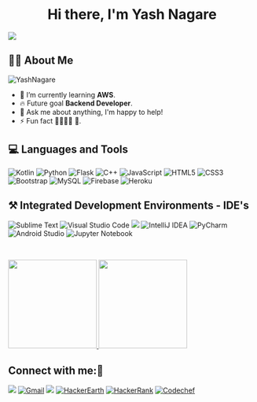 <h1 align="center">Hi there, I'm Yash Nagare</h1>

<p>
<img src="https://readme-typing-svg.herokuapp.com?font=Gluten&color=FF9933&size=30&center=true&vCenter=true&width=900&height=70&lines=A+passionate+competitive+programmer;Android+Developer%2C+Machine+Learning+Engineer;Where+there+is+Code.+There+is+Life" />
 </p>

## 🙋‍♂️ About Me

<p align="left"> <img src="https://komarev.com/ghpvc/?username=YashNagare" alt="YashNagare" /> </p>

- 🌱 I’m currently learning **AWS**.
- 🔥  Future goal **Backend Developer**.
- 💬 Ask me about anything, I'm happy to help!
- ⚡ Fun fact 🍲😴👨‍💻 🔁.


## 💻 Languages and Tools 

![Kotlin](https://img.shields.io/badge/kotlin-FFA500?style=for-the-badge&logo=kotlin&logoColor=4358c4)
![Python](https://img.shields.io/badge/python-3670A0?style=for-the-badge&logo=python&logoColor=ffdd54)
![Flask](https://img.shields.io/badge/flask-%23000.svg?style=for-the-badge&logo=flask&logoColor=white)
![C++](https://img.shields.io/badge/c++-%2300599C.svg?style=for-the-badge&logo=c%2B%2B&logoColor=white)
![JavaScript](https://img.shields.io/badge/javascript-%23323330.svg?style=for-the-badge&logo=javascript&logoColor=%23F7DF1E)
![HTML5](https://img.shields.io/badge/html5-%23E34F26.svg?style=for-the-badge&logo=html5&logoColor=white)
![CSS3](https://img.shields.io/badge/css3-%231572B6.svg?style=for-the-badge&logo=css3&logoColor=white)
![Bootstrap](https://img.shields.io/badge/bootstrap-%23563D7C.svg?style=for-the-badge&logo=bootstrap&logoColor=white)
![MySQL](https://img.shields.io/badge/mysql-%2300f.svg?style=for-the-badge&logo=mysql&logoColor=white)
![Firebase](https://img.shields.io/badge/firebase-%23039BE5.svg?style=for-the-badge&logo=firebase)
![Heroku](https://img.shields.io/badge/heroku-%23430098.svg?style=for-the-badge&logo=heroku&logoColor=white)
</br>

## ⚒  Integrated Development Environments - IDE's

![Sublime Text](https://img.shields.io/badge/sublime_text-%23575757.svg?style=for-the-badge&logo=sublime-text&logoColor=important)
![Visual Studio Code](https://img.shields.io/badge/Visual%20Studio%20Code-0078d7.svg?style=for-the-badge&logo=visual-studio-code&logoColor=white)
<img src="https://img.shields.io/badge/Xampp-F37623?style=for-the-badge&logo=xampp&logoColor=white">
![IntelliJ IDEA](https://img.shields.io/badge/IntelliJIDEA-000000.svg?style=for-the-badge&logo=intellij-idea&logoColor=white)
![PyCharm](https://img.shields.io/badge/pycharm-143?style=for-the-badge&logo=pycharm&logoColor=black&color=black&labelColor=green)
![Android Studio](https://img.shields.io/badge/Android%20Studio-3DDC84.svg?style=for-the-badge&logo=android-studio&logoColor=white)
![Jupyter Notebook](https://img.shields.io/badge/jupyter-%23FA0F00.svg?style=for-the-badge&logo=jupyter&logoColor=white)

</br>

<p>
<a href="https://github.com/YashNagare">
  <img height="180em" src = "https://github-readme-stats.vercel.app/api/top-langs/?username=YashNagare&theme=buefy&layout=compact&title_color=ffffff&bg_color=151515&text_color=FFFEFE">
 <img height="180em" src="https://github-readme-stats.vercel.app/api?username=YashNagare&&show_icons=true&title_color=ffffff&icon_color=ffdc40&text_color=ffffff&bg_color=151515">
</a>
</p>

## Connect with me:🤗

[<img src="https://img.shields.io/badge/Github-%23000000.svg?&style=for-the-badge&logo=github&logoColor=white">](https://github.com/YashNagare)
[<img alt="Gmail" src="https://img.shields.io/badge/Gmail-D14836?style=for-the-badge&logo=gmail&logoColor=white" />](mailto:yashpnagare@gmail.com)
[<img src="https://img.shields.io/badge/linkedin-%230077B5.svg?&style=for-the-badge&logo=linkedin&logoColor=white">](https://www.linkedin.com/in/yashnagare)
[<img alt="HackerEarth" src="https://img.shields.io/badge/HackerEarth-%232C3454.svg?style=for-the-badge&logo=HackerEarth&logoColor=Blue"/>](https://www.hackerearth.com/@YashNagare)
[<img alt="HackerRank" src="https://img.shields.io/badge/-Hackerrank-2EC866?style=for-the-badge&logo=HackerRank&logoColor=white"/>](https://www.hackerrank.com/YashNagare)
<a href="https://www.codechef.com/users/yash07_n">
<img src="https://img.shields.io/badge/-CodeChef-5B4638?style=for-the-badge&logo=CodeChef&logoColor=white" alt="Codechef" title="codechef" data-canonical-src="https://img.shields.io/badge/Android%20Studio-0086F8?style=for-the-badge&amp;logo=android-studio&amp;logoColor=white" style="max-width:100%;">
</a>


